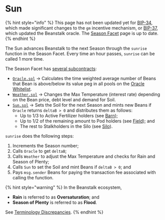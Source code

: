 # Sun

{% hint style="info" %}
This page has not been updated yet for [BIP-34](https://arweave.net/R\_tBcwBU09nKXdfgHXJSKO7uM4xmWdI\_B8522JsVI5I), which made significant changes to the `gm` incentive mechanism, or [BIP-37](https://bean.money/bip-37), which updated the Beanstalk oracle. The [Season Facet](season-facet.md) page is up to date.
{% endhint %}

The Sun advances Beanstalk to the next Season through the `sunrise` function in the Season Facet. Every time an hour passes, `sunrise` can be called 1 more time.

The Season Facet has [several subcontracts](https://github.com/BeanstalkFarms/Beanstalk/tree/master/protocol/contracts/beanstalk/sun/SeasonFacet):

* [`Oracle.sol`](https://github.com/BeanstalkFarms/Beanstalk/blob/master/protocol/contracts/farm/facets/SeasonFacet/Oracle.sol) -> Calculates the time weighted average number of Beans that Bean is above/below its value peg in all pools on the [Oracle Whitelist](https://docs.bean.money/farm/sun#oracle-whitelist).
* [`Weather.sol`](https://github.com/BeanstalkFarms/Beanstalk/blob/master/protocol/contracts/farm/facets/SeasonFacet/Weather.sol) -> Changes the Max Temperature (interest rate) depending on the Bean price, debt level and demand for Soil.
* [`Sun.sol`](https://github.com/BeanstalkFarms/Beanstalk/blob/master/protocol/contracts/farm/facets/SeasonFacet/Sun.sol) -> Sets the Soil for the next Season and mints new Beans if `Oracle` returns `deltaB > 0` and distributes them as follows:
  * Up to 1/3 to Active Fertilizer holders (see [Barn](../barn/));
  * Up to 1/2 of the remaining amount to Pod holders (see [Field](../field/)); and
  * The rest to Stalkholders in the Silo (see [Silo](../silo/)).

`sunrise` does the following steps:

1. Increments the Season number;
2. Calls `Oracle` to get `deltaB`;
3. Calls `Weather` to adjust the Max Temperature and checks for Rain and Season of Plenty;
4. Calls `Sun` to set the Soil and mint Beans if `deltaB > 0`; and
5. Pays `msg.sender` Beans for paying the transaction fee associated with calling the function.

{% hint style="warning" %}
In the Beanstalk ecosystem,

* **Rain** is referred to as **Oversaturation**; and
* **Season of Plenty** is referred to as **Flood**.

See [Terminology Discrepancies](../../misc/terminology-discrepancies.md).
{% endhint %}
